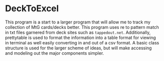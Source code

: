 # DeckToExcel

This program is a start to a larger program that will allow me to track my collection of MtG cards/decks better.
This program uses re to pattern match in txt files garnered from deck sites such as `tappedout.net`.
Additionally, prettytable is used to format the information into a table format for viewing in terminal as well easily converting in and out of a csv format.
A basic class structure is used for the larger scheme of ideas, but will make accessing and modeling out the major components simpler.
